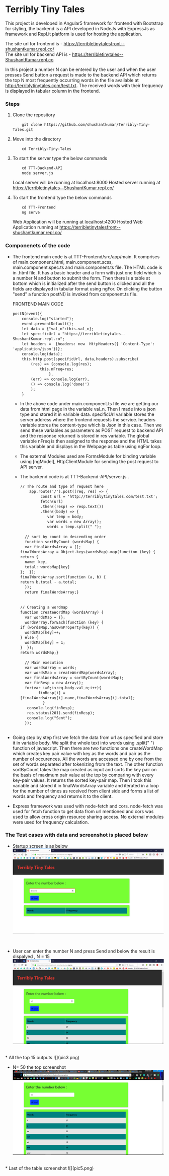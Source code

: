 # Terribly Tiny Tales

This project is developed in Angular5 framework for frontend with Bootstrap for styling, the backend is a API developed in NodeJs with ExpressJs as framework and Repl.it platform is used for hosting the application.<br>

The site url for frontend is - <a href="https://terribletinytalesfront--shushantkumar.repl.co/">https://terribletinytalesfront--shushantkumar.repl.co/</a><br>
The site url for backend API is - <a href="https://terribletinytales--ShushantKumar.repl.co">https://terribletinytales--ShushantKumar.repl.co</a><br>  

In this project a number N can be entered by the user and when the user presses Send button a request is made to the backend API which returns the top N most frequently occurring words in the file available at <a href="http://terriblytinytales.com/test.txt">http://terriblytinytales.com/test.txt</a>. The received words with their frequency is displayed in  tabular column in the frontend.<br>

### Steps

1. Clone the repository


    ```
        git clone https://github.com/shushantkumar/Terribly-Tiny-Tales.git
    ```
2. Move into the directory  
    
    ```
        cd Terribly-Tiny-Tales
    ```       
3. To start the server type the below commands 
    
    ```
        cd TTT-Backend-API
        node server.js
    ```       
    Local server will be running at localhost:8000
    Hosted server running at https://terribletinytales--ShushantKumar.repl.co/
4. To start the frontend type the below commands 
    
    ```
        cd TTT-Frontend
        ng serve
    ```       
    Web Application will be running at localhost:4200
    Hosted Web Application running at https://terribletinytalesfront--shushantkumar.repl.co/

### Componenets of the code

* The frontend main code is at TTT-Frontend/src/app/main. It comprises of main.component.html, main.component.scss, main.component.spec.ts and main.component.ts file. The HTML code is in .html file. It has a basic header and a form with just one field which is a number N and button to submit the form. Then there is a table at bottom which is initialized after the send button is clicked and all the fields are displayed in tabular format using ngFor. On clicking the button "send" a function postN() is invoked from component.ts file.
    
    FRONTEND MAIN CODE
    ```
    postN(event){
    	console.log("started");
    	event.preventDefault();
    	let data = {"val_n":this.val_n};
    	let specificUrl = "https://terribletinytales--ShushantKumar.repl.co";
    	let headers =  {headers: new  HttpHeaders({ 'Content-Type':  'application/json'})};
    	console.log(data);
    	this.http.post(specificUrl, data,headers).subscribe(
    		(res) => {console.log(res);
    			this.nFreq=res;
    				},
    		(err) => console.log(err),
    		() => console.log('done!')
    		);
    	}
    ```       
  * In the above code under main.component.ts file we are getting our data from html page in the variable val_n. Then I made into a json type and stored it in variable data. specificUrl variable stores the server address where the frontend requests the service. headers variable stores the content-type which is Json in this case. Then we send these variables as parameters as POST request to backend API and the response returned is stored in res variable. The global variable nFreq is then assigned to the response and the HTML takes this variable and displays in the Webpage as table using ngFor loop.

  * The external Modules used are FormsModule for binding variable using [ngModel], HttpClientModule for sending the post request to API server. 

  * The backend code is at TTT-Backend-API/server.js . 

    ```
    // The route and type of request here 	
        app.route('/').post((req, res) => {
        	 const url = 'http://terriblytinytales.com/test.txt';
        	 fetch(url)
        	 .then((resp) => resp.text())
        	 .then((body) => {
        	 	var temp = body;
        	 	var words = new Array();
        	 	words = temp.split(" ");

      // sort by count in descending order
      function sortByCount (wordsMap) {
      var finalWordsArray = [];
    finalWordsArray = Object.keys(wordsMap).map(function (key) {
    return {
      name: key,
      total: wordsMap[key]
    };  });
    finalWordsArray.sort(function (a, b) {
    return b.total - a.total;
      });
      return finalWordsArray;}


    // Creating a wordmap
    function createWordMap (wordsArray) {
      var wordsMap = {};
      wordsArray.forEach(function (key) {
    if (wordsMap.hasOwnProperty(key)) {
      wordsMap[key]++;
    } else {
      wordsMap[key] = 1;
    }  });
    return wordsMap;}

      // Main execution
      var wordsArray = words;
      var wordsMap = createWordMap(wordsArray);
      var finalWordsArray = sortByCount(wordsMap); 
      var finResp = new Array();      
      for(var i=0;i<req.body.val_n;i++){
        	finResp[i] = [finalWordsArray[i].name,finalWordsArray[i].total];
        	  }
       console.log(finResp); 
       res.status(201).send(finResp);
       console.log("Sent");
      });
     
    ```       

* Going step by step first we fetch the data from url as specified and store it in variable body. We split the whole text into words using .split(" ") function of javascript. Then there are two functions one createWordMap which creates key pair value with key as the words and pair as the number of occurences. All the words are accessed one by one from the set of words separated after tokenizing from the text. The other function sortByCount takes the map created as input and sorts the key pair on the basis of maximum pair value at the top by comparing with every key-pair values. It returns the sorted key-pair map. Then I took this variable and stored it in finalWordsArray variable and iterated in a loop for the number of times as received from client side and forms a list of words and frequency and returns it to the client.

* Express framework was used with node-fetch and cors. node-fetch was used for fetch function to get data from url mentioned and cors was used to allow cross origin resource sharing access. No external modules were used for frequency calculation.

### The Test cases with data and screenshot is placed below

* Startup screen is as below
![](pic1.png) 
<br>

* User can enter the number N and press Send and below the result is dispalyed , N = 15 
![](pic2.png)
<br>
* All the top 15 outputs 
![](pic3.png)
<br>

* N= 50 the top screenshot
![](pic4.png)
<br>
* Last of the table screenshot
![](pic5.png)
<br>

